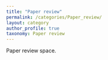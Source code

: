 ```yaml
---
title: "Paper review"
permalink: /categories/Paper_review/
layout: category
author_profile: true
taxonomy: Paper review
---
```


Paper review space.